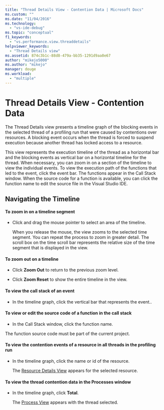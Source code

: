 ```yaml
---
title: "Thread Details View - Contention Data | Microsoft Docs"
ms.custom: ""
ms.date: "11/04/2016"
ms.technology: 
  - "vs-ide-debug"
ms.topic: "conceptual"
f1_keywords: 
  - "vs.performance.view.threaddetails"
helpviewer_keywords: 
  - "Thread Details view"
ms.assetid: 874c3b1c-88d8-479a-bb35-1291d9aa8e67
author: "mikejo5000"
ms.author: "mikejo"
manager: douge
ms.workload: 
  - "multiple"
---
```

# Thread Details View - Contention Data
The Thread Details view presents a timeline graph of the blocking events in the selected thread of a profiling run that were caused by contentions over resources. A blocking event occurs when the thread is forced to suspend execution because another thread has locked access to a resource.  
  
 This view represents the execution timeline of the thread as a horizontal bar and the blocking events as vertical bar on a horizontal timeline for the thread. When necessary, you can zoom in on a section of the timeline to view the individual events. To view the execution path of the functions that led to the event, click the event bar. The functions appear in the Call Stack window. When the source code for a function is available, you can click the function name to edit the source file in the Visual Studio IDE.  
  
## Navigating the Timeline  
  
#### To zoom in on a timeline segment  
  
-   Click and drag the mouse pointer to select an area of the timeline.  
  
     When you release the mouse, the view zooms to the selected time segment. You can repeat the process to zoom in greater detail. The scroll box on the time scroll bar represents the relative size of the time segment that is displayed in the view.  
  
#### To zoom out on a timeline  
  
-   Click **Zoom Out** to return to the previous zoom level.  
  
-   Click **Zoom Reset** to show the entire timeline in the view.  
  
#### To view the call stack of an event  
  
-   In the timeline graph, click the vertical bar that represents the event..  
  
#### To view or edit the source code of a function in the call stack  
  
-   In the Call Stack window, click the function name.  
  
 The function source code must be part of the current project.  
  
#### To view the contention events of a resource in all threads in the profiling run  
  
-   In the timeline graph, click the name or id of the resource.  
  
     The [Resource Details View](../profiling/resource-details-view-contention-data.md) appears for the selected resource.  
  
#### To view the thread contention data in the Processes window  
  
-   In the timeline graph, click **Total**.  
  
     The [Process View](../profiling/process-view-contention-data.md) appears with the thread selected.